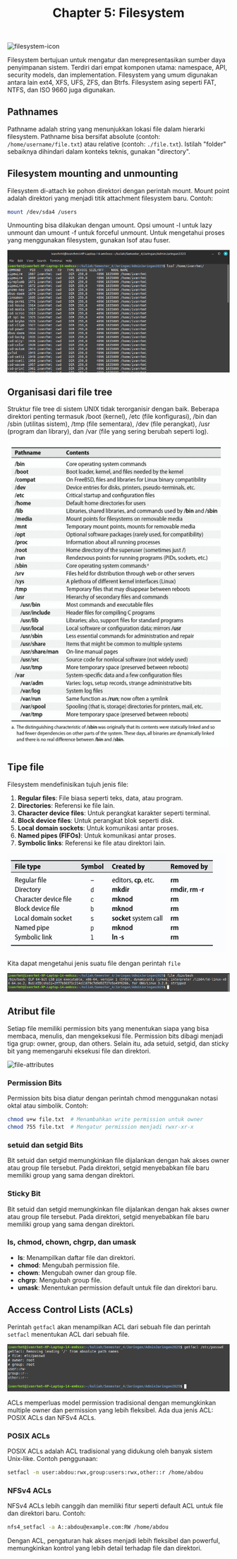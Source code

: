 <h1 align="center">
  Chapter 5: Filesystem
</h1>

<br>

![filesystem-icon](https://miro.medium.com/v2/resize:fit:752/1*quw0WvsLLCxad3WC6fjQ1Q.png)

Filesystem bertujuan untuk mengatur dan merepresentasikan sumber daya penyimpanan sistem. Terdiri dari empat komponen utama: namespace, API, security models, dan implementation. Filesystem yang umum digunakan antara lain ext4, XFS, UFS, ZFS, dan Btrfs. Filesystem asing seperti FAT, NTFS, dan ISO 9660 juga digunakan.

## Pathnames

Pathname adalah string yang menunjukkan lokasi file dalam hierarki filesystem. Pathname bisa bersifat absolute (contoh: `/home/username/file.txt`) atau relative (contoh: `./file.txt`). Istilah "folder" sebaiknya dihindari dalam konteks teknis, gunakan "directory".

## Filesystem mounting and unmounting

Filesystem di-attach ke pohon direktori dengan perintah mount. Mount point adalah direktori yang menjadi titik attachment filesystem baru. Contoh:

```bash
mount /dev/sda4 /users
```

Unmounting bisa dilakukan dengan umount. Opsi umount -l untuk lazy unmount dan umount -f untuk forceful unmount. Untuk mengetahui proses yang menggunakan filesystem, gunakan lsof atau fuser.

![lsof](./image/lsof.png)

## Organisasi dari file tree

Struktur file tree di sistem UNIX tidak terorganisir dengan baik. Beberapa direktori penting termasuk /boot (kernel), /etc (file konfigurasi), /bin dan /sbin (utilitas sistem), /tmp (file sementara), /dev (file perangkat), /usr (program dan library), dan /var (file yang sering berubah seperti log).

![pathnames](./image/pathnames.png)

## Tipe file

Filesystem mendefinisikan tujuh jenis file:

1. **Regular files**: File biasa seperti teks, data, atau program.
2. **Directories**: Referensi ke file lain.
3. **Character device files**: Untuk perangkat karakter seperti terminal.
4. **Block device files**: Untuk perangkat blok seperti disk.
5. **Local domain sockets**: Untuk komunikasi antar proses.
6. **Named pipes (FIFOs)**: Untuk komunikasi antar proses.
7. **Symbolic links**: Referensi ke file atau direktori lain.

![File Type Encoding](./image/file-type-encoding.png)

Kita dapat mengetahui jenis suatu file dengan perintah `file`

![File](./image/file.png)

## Atribut file

Setiap file memiliki permission bits yang menentukan siapa yang bisa membaca, menulis, dan mengeksekusi file. Permission bits dibagi menjadi tiga grup: owner, group, dan others. Selain itu, ada setuid, setgid, dan sticky bit yang memengaruhi eksekusi file dan direktori.

![file-attributes](https://cdn.storyasset.link/nlFtWFR5rySdmletT0jhDUQ0tXl2/ms-yxhcfoletf.jpg)

### Permission Bits

Permission bits bisa diatur dengan perintah chmod menggunakan notasi oktal atau simbolik. Contoh:

```bash
chmod u+w file.txt  # Menambahkan write permission untuk owner
chmod 755 file.txt  # Mengatur permission menjadi rwxr-xr-x
```

### setuid dan setgid Bits

Bit setuid dan setgid memungkinkan file dijalankan dengan hak akses owner atau group file tersebut. Pada direktori, setgid menyebabkan file baru memiliki group yang sama dengan direktori.

### Sticky Bit

Bit setuid dan setgid memungkinkan file dijalankan dengan hak akses owner atau group file tersebut. Pada direktori, setgid menyebabkan file baru memiliki group yang sama dengan direktori.

### ls, chmod, chown, chgrp, dan umask

- **ls**: Menampilkan daftar file dan direktori.
- **chmod**: Mengubah permission file.
- **chown**: Mengubah owner dan group file.
- **chgrp**: Mengubah group file.
- **umask**: Menentukan permission default untuk file dan direktori baru.

## Access Control Lists (ACLs)

Perintah `getfacl` akan menampilkan ACL dari sebuah file dan perintah `setfacl` menentukan ACL dari sebuah file.

![getfacl](./image/getfacl.png)

ACLs memperluas model permission tradisional dengan memungkinkan multiple owner dan permission yang lebih fleksibel. Ada dua jenis ACL: POSIX ACLs dan NFSv4 ACLs.

### POSIX ACLs

POSIX ACLs adalah ACL tradisional yang didukung oleh banyak sistem Unix-like. Contoh penggunaan:

```bash
setfacl -m user:abdou:rwx,group:users:rwx,other::r /home/abdou
```

### NFSv4 ACLs

NFSv4 ACLs lebih canggih dan memiliki fitur seperti default ACL untuk file dan direktori baru. Contoh:

```bash
nfs4_setfacl -a A::abdou@example.com:RW /home/abdou
```

Dengan ACL, pengaturan hak akses menjadi lebih fleksibel dan powerful, memungkinkan kontrol yang lebih detail terhadap file dan direktori.
